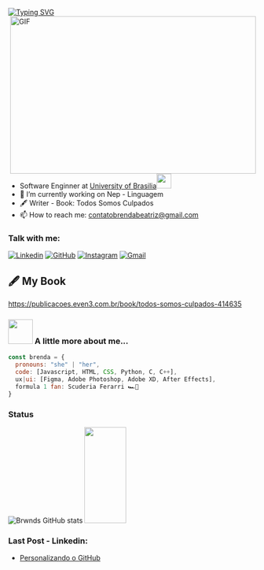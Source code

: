 [![Typing SVG](https://readme-typing-svg.herokuapp.com/?color=FFFFFF&size=35&center=true&vCenter=true&width=1000&lines=HELLO,+My+name+is+Brenda+Beatriz;I'm+19+years+old;I'm+from+Brazil;I+student+software+Enginner;Be+Welcome!+:%29)](https://git.io/typing-svg)
 <img align="right" alt="GIF" src="https://github.com/arsentieva/arsentieva/blob/main/code.gif?raw=true" width="500" height="320" />
 

- Software Enginner at <a href="http://www.unb.br">University of Brasilia</a><img src="https://media.giphy.com/media/fYSnHlufseco8Fh93Z/giphy.gif" width="30"></br>
- 🔭 I’m currently working on Nep - Linguagem
- 🖋 Writer - Book: Todos Somos Culpados
- 📫 How to reach me: contatobrendabeatriz@gmail.com

### Talk with me:
[![Linkedin](https://img.shields.io/badge/LinkedIn-0077B5?style=for-the-badge&logo=linkedin&logoColor=white)](https://www.linkedin.com/in/brenda-beatriz/)
[![GitHub](https://img.shields.io/badge/GitHub-100000?style=for-the-badge&logo=github&logoColor=white)](https://github.com/Brwnds)
[![Instagram](https://img.shields.io/badge/Instagram-E4405F?style=for-the-badge&logo=instagram&logoColor=white)](https://www.instagram.com/brwnds.b/)
[![Gmail](https://img.shields.io/badge/Gmail-D14836?style=for-the-badge&logo=gmail&logoColor=whitehttps://img.shields.io/badge/GitHub-100000?style=for-the-badge&logo=github&logoColor=white)](contatobrendabeatriz@gmail.com)

## 🖋 My Book
https://publicacoes.even3.com.br/book/todos-somos-culpados-414635

### <img src="https://media.giphy.com/media/VgCDAzcKvsR6OM0uWg/giphy.gif" width="50"> A little more about me...  

```javascript
const brenda = {
  pronouns: "she" | "her",
  code: [Javascript, HTML, CSS, Python, C, C++],
  ux|ui: [Figma, Adobe Photoshop, Adobe XD, After Effects],
  formula 1 fan: Scuderia Ferarri 🏎️🏁
}
```
### Status
![Brwnds GitHub stats](https://github-readme-stats.vercel.app/api?username=Brwnds&show_icons=true&theme=dracula&count_private=true)
<img width="41%" height="195px" src="https://github-readme-stats.vercel.app/api/top-langs/?username=Brwnds&layout=compact&hide_border=true&title_color=ff91a4&text_color=ff91a4&bg_color=0d1117" />
</div>


### Last Post - Linkedin:

- [Personalizando o GitHub](https://youtu.be/TjkFGrjkXfc)<br/>

